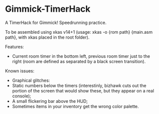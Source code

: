 # Gimmick-TimerHack
A TimerHack for Gimmick! Speedrunning practice.

To be assembled using xkas v14+1 (usage: xkas -o {rom path} {main.asm path}, with xkas placed in the root folder).

Features:
- Current room timer in the bottom left, previous room timer just to the right (room are defined as separated by a black screen transition).

Known issues:
- Graphical glitches:
- Static numbers below the timers (interestinly, bizhawk cuts out the portion of the screen that would show these, but they appear on a real console);
- A small flickering bar above the HUD;
- Sometimes items in your inventory get the wrong color palette.
